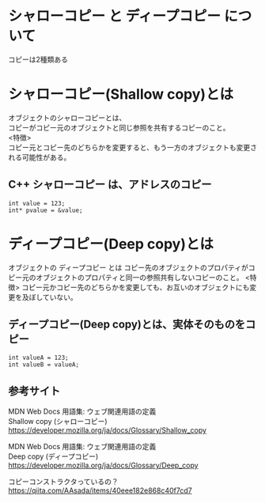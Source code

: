 # シャローコピー と ディープコピー について
コピーは2種類ある


# シャローコピー(Shallow copy)とは
オブジェクトのシャローコピーとは、  
コピーがコピー元のオブジェクトと同じ参照を共有するコピーのこと。  
<特徴>  
コピー元とコピー先のどちらかを変更すると、もう一方のオブジェクトも変更される可能性がある。    


## C++ シャローコピー は、アドレスのコピー

```
int value = 123;
int* pvalue = &value;
```


# ディープコピー(Deep copy)とは
オブジェクトの ディープコピー とは
コピー先のオブジェクトのプロパティがコピー元のオブジェクトのプロパティと同一の参照共有しないコピーのこと。
<特徴>
コピー元かコピー先のどちらかを変更しても、お互いのオブジェクトにも変更を及ぼしていない。


## ディープコピー(Deep copy)とは、実体そのものをコピー

```
int valueA = 123;
int valueB = valueA;
```


## 参考サイト
MDN Web Docs 用語集: ウェブ関連用語の定義  
Shallow copy (シャローコピー)  
https://developer.mozilla.org/ja/docs/Glossary/Shallow_copy  

MDN Web Docs 用語集: ウェブ関連用語の定義  
Deep copy (ディープコピー)  
https://developer.mozilla.org/ja/docs/Glossary/Deep_copy  

コピーコンストラクタっているの？  
https://qiita.com/AAsada/items/40eee182e868c40f7cd7
